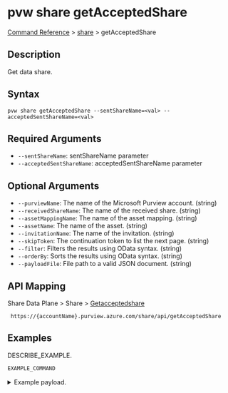 # pvw share getAcceptedShare
[Command Reference](../../../README.md#command-reference) > [share](./main.md) > getAcceptedShare

## Description
Get data share.

## Syntax
```
pvw share getAcceptedShare --sentShareName=<val> --acceptedSentShareName=<val>
```

## Required Arguments
- `--sentShareName`: sentShareName parameter
- `--acceptedSentShareName`: acceptedSentShareName parameter

## Optional Arguments
- `--purviewName`: The name of the Microsoft Purview account. (string)
- `--receivedShareName`: The name of the received share. (string)
- `--assetMappingName`: The name of the asset mapping. (string)
- `--assetName`: The name of the asset. (string)
- `--invitationName`: The name of the invitation. (string)
- `--skipToken`: The continuation token to list the next page. (string)
- `--filter`: Filters the results using OData syntax. (string)
- `--orderBy`: Sorts the results using OData syntax. (string)
- `--payloadFile`: File path to a valid JSON document. (string)

## API Mapping
Share Data Plane > Share > [Getacceptedshare]()
```
 https://{accountName}.purview.azure.com/share/api/getAcceptedShare
```

## Examples
DESCRIBE_EXAMPLE.
```powershell
EXAMPLE_COMMAND
```
<details><summary>Example payload.</summary>
<p>

```json
PASTE_JSON_HERE
```
</p>
</details>